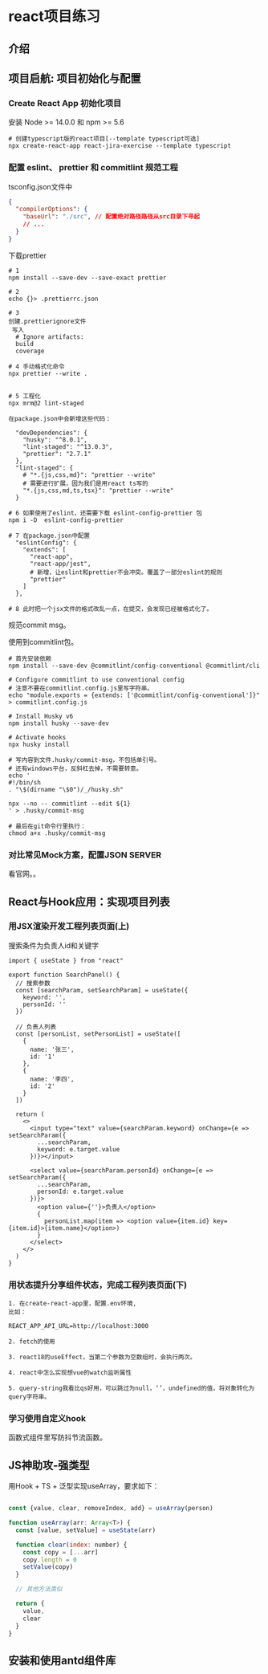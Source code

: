 # react项目练习

## 介绍

## 项目启航: 项目初始化与配置

### Create React App 初始化项目
安装 Node >= 14.0.0 和 npm >= 5.6

```shell
# 创建typescript版的react项目[--template typescript可选]
npx create-react-app react-jira-exercise --template typescript
```

### 配置 eslint、 prettier 和 commitlint 规范工程

tsconfig.json文件中
```json
{
  "compilerOptions": {
    "baseUrl": "./src", // 配置绝对路径路径从src目录下寻起
    // ...
  }
}

```
下载prettier
```shell
# 1
npm install --save-dev --save-exact prettier

# 2
echo {}> .prettierrc.json

# 3
创建.prettierignore文件
 写入
  # Ignore artifacts:
  build
  coverage

# 4 手动格式化命令
npx prettier --write .


# 5 工程化
npx mrm@2 lint-staged

在package.json中会新增这些代码：

  "devDependencies": {
    "husky": "^8.0.1",
    "lint-staged": "^13.0.3",
    "prettier": "2.7.1"
  },
  "lint-staged": {
    # "*.{js,css,md}": "prettier --write"
    # 需要进行扩展，因为我们是用react ts写的
    "*.{js,css,md,ts,tsx}": "prettier --write"
  }

# 6 如果使用了eslint，还需要下载 eslint-config-prettier 包
npm i -D  eslint-config-prettier

# 7 在package.json中配置
  "eslintConfig": {
    "extends": [
      "react-app",
      "react-app/jest",
      # 新增，让eslint和prettier不会冲突。覆盖了一部分eslint的规则
      "prettier"
    ]
  },

# 8 此时把一个jsx文件的格式改乱一点，在提交，会发现已经被格式化了。
```

规范commit msg。

使用到commitlint包。

```shell
# 首先安装依赖
npm install --save-dev @commitlint/config-conventional @commitlint/cli

# Configure commitlint to use conventional config
# 注意不要在commitlint.config.js里写字符串。
echo "module.exports = {extends: ['@commitlint/config-conventional']}" > commitlint.config.js

# Install Husky v6
npm install husky --save-dev

# Activate hooks
npx husky install

# 写内容到文件.husky/commit-msg，不包括单引号。
# 还有windows平台，反斜杠去掉，不需要转意。
echo '
#!/bin/sh
. "\$(dirname "\$0")/_/husky.sh"

npx --no -- commitlint --edit ${1}
' > .husky/commit-msg

# 最后在git命令行里执行：
chmod a+x .husky/commit-msg
```

### 对比常见Mock方案，配置JSON SERVER

看官网。。

## React与Hook应用：实现项目列表

### 用JSX渲染开发工程列表页面(上)

搜索条件为负责人id和关键字
```JSX
import { useState } from "react"

export function SearchPanel() {
  // 搜索参数
  const [searchParam, setSearchParam] = useState({
    keyword: '',
    personId: ''
  })

  // 负责人列表
  const [personList, setPersonList] = useState([
    {
      name: '张三',
      id: '1'
    },
    {
      name: '李四',
      id: '2'
    }
  ])

  return (
    <>
      <input type="text" value={searchParam.keyword} onChange={e => setSearchParam({
        ...searchParam,
        keyword: e.target.value
      })}></input>

      <select value={searchParam.personId} onChange={e => setSearchParam({
        ...searchParam,
        personId: e.target.value
      })}>
        <option value={''}>负责人</option>
        {
          personList.map(item => <option value={item.id} key={item.id}>{item.name}</option>)
        }
      </select>
    </>
  )
}
```

### 用状态提升分享组件状态，完成工程列表页面(下)

```shell
1. 在create-react-app里，配置.env环境, 
比如：

REACT_APP_API_URL=http://localhost:3000

2. fetch的使用

3. react18的useEffect，当第二个参数为空数组时，会执行两次。

4. react中怎么实现想vue的watch监听属性

5. query-string我看比qs好用，可以跳过为null，‘’，undefined的值，将对象转化为query字符串。
```

### 学习使用自定义hook 

函数式组件里写防抖节流函数。

## JS神助攻-强类型
用Hook + TS + 泛型实现useArray，要求如下：
```js

const {value, clear, removeIndex, add} = useArray(person)

function useArray(arr: Array<T>) {
  const [value, setValue] = useState(arr)

  function clear(index: number) {
    const copy = [...arr]
    copy.length = 0
    setValue(copy)
  }

  // 其他方法类似

  return {
    value,
    clear
  }
}
```

## 安装和使用antd组件库

